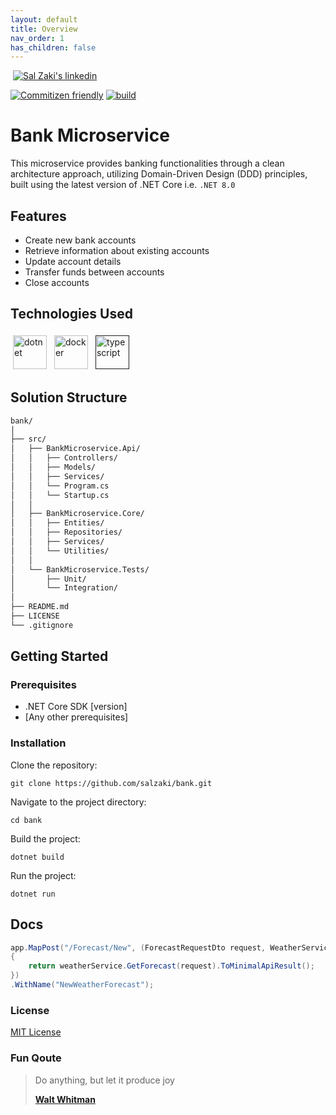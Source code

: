 ```yaml
---
layout: default
title: Overview
nav_order: 1
has_children: false
---
```

<a href="https://twitter.com/intent/follow?screen_name=sal_zaki"><img src="https://camo.githubusercontent.com/a4e7c9bc9e98548731968d0ea64f33ecb10231adef598d8d011e4056292052c4/68747470733a2f2f696d672e736869656c64732e696f2f62616467652f2532302d547769747465722d2532333144413146323f6c6f676f3d74776974746572266c6f676f436f6c6f723d7768697465267374796c653d666f722d7468652d6261646765" data-canonical-src="https://img.shields.io/badge/%20-Twitter-%231DA1F2?logo=twitter&amp;logoColor=white&amp;style=for-the-badge" style="max-width: 100%;" alt="" /></a>
<a href="https://www.linkedin.com/in/sal-zaki-b39369172" rel="nofollow"><img src="https://camo.githubusercontent.com/fffc9c5f5340c6adbdc00b39d9dc9fcb2e5ea2f0974226acaa542e4524090c5e/68747470733a2f2f696d672e736869656c64732e696f2f62616467652f2532302d4c696e6b6564496e2d2532333041363643323f6c6f676f3d6c696e6b6564696e266c6f676f436f6c6f723d7768697465267374796c653d666f722d7468652d6261646765266c696e6b3d68747470733a2f2f7777772e6c696e6b6564696e2e636f6d2f696e2f6d65686469686164656c69" data-canonical-src="https://img.shields.io/badge/%20-LinkedIn-%230A66C2?logo=linkedin&amp;logoColor=white&amp;style=for-the-badge&amp;link=https://www.linkedin.com/in/sal-zaki-b39369172" style="max-width: 100%;" alt="Sal Zaki's linkedin" /></a>

[![Commitizen friendly](https://img.shields.io/badge/commitizen-friendly-brightgreen.svg?logoColor=white&style=for-the-badge)](http://commitizen.github.io/cz-cli/) [![build](https://github.com/salzaki/bank/actions/workflows/test-dotnet.yml/badge.svg)](https://github.com/salzaki/bank/actions/workflows/test-dotnet.yml)

# Bank Microservice
This microservice provides banking functionalities through a clean architecture approach, utilizing Domain-Driven Design (DDD) principles, built using the latest version of .NET Core i.e. `.NET 8.0`

## Features
- Create new bank accounts
- Retrieve information about existing accounts
- Update account details
- Transfer funds between accounts
- Close accounts

## Technologies Used
<a href="https://dotnet.microsoft.com/"><img src="https://cdn.jsdelivr.net/gh/devicons/devicon/icons/dotnetcore/dotnetcore-original.svg" width="54" height="54" alt="dotnet" style="vertical-align:top; margin:4px;" /></a>
<a href="https://hub.docker.com/"><img src="https://cdn.jsdelivr.net/gh/devicons/devicon/icons/docker/docker-original-wordmark.svg" width="54" height="54" alt="docker" style="vertical-align:top; margin:4px" /></a>
<a href=""><img src="https://cdn.jsdelivr.net/gh/devicons/devicon/icons/typescript/typescript-original.svg"    alt="typescript" width="54" height="54" style="vertical-align:top; margin:4px;" /></a>

## Solution Structure

````bash
bank/
│
├── src/
│   ├── BankMicroservice.Api/
│   │   ├── Controllers/
│   │   ├── Models/
│   │   ├── Services/
│   │   └── Program.cs
│   │   └── Startup.cs
│   │
│   ├── BankMicroservice.Core/
│   │   ├── Entities/
│   │   ├── Repositories/
│   │   ├── Services/
│   │   └── Utilities/
│   │
│   └── BankMicroservice.Tests/
│       ├── Unit/
│       └── Integration/
│
├── README.md
├── LICENSE
└── .gitignore
````

## Getting Started

### Prerequisites
- .NET Core SDK [version]
- [Any other prerequisites]

### Installation
Clone the repository:

````shell
git clone https://github.com/salzaki/bank.git
````

Navigate to the project directory:
````shell
cd bank
````

Build the project:
````shell
dotnet build
````

Run the project:
````shell
dotnet run
````

## Docs

```csharp
app.MapPost("/Forecast/New", (ForecastRequestDto request, WeatherService weatherService) =>
{
    return weatherService.GetForecast(request).ToMinimalApiResult();
})
.WithName("NewWeatherForecast");
```

### License

[MIT License](LICENSE)

### Fun Qoute

> Do anything, but let it produce joy
>
> **[Walt Whitman](https://en.wikipedia.org/wiki/Walt_Whitman)**
